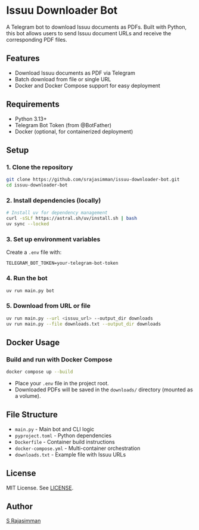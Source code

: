 # Issuu Downloader Bot

A Telegram bot to download Issuu documents as PDFs. Built with Python, this bot allows users to send Issuu document URLs and receive the corresponding PDF files.

## Features
- Download Issuu documents as PDF via Telegram
- Batch download from file or single URL
- Docker and Docker Compose support for easy deployment

## Requirements
- Python 3.13+
- Telegram Bot Token (from @BotFather)
- Docker (optional, for containerized deployment)

## Setup

### 1. Clone the repository
```bash
git clone https://github.com/srajasimman/issuu-downloader-bot.git
cd issuu-downloader-bot
```

### 2. Install dependencies (locally)
```bash
# Install uv for dependency management
curl -sSLf https://astral.sh/uv/install.sh | bash
uv sync --locked
```

### 3. Set up environment variables
Create a `.env` file with:
```
TELEGRAM_BOT_TOKEN=your-telegram-bot-token
```

### 4. Run the bot
```bash
uv run main.py bot
```

### 5. Download from URL or file
```bash
uv run main.py --url <issuu_url> --output_dir downloads
uv run main.py --file downloads.txt --output_dir downloads
```

## Docker Usage

### Build and run with Docker Compose
```bash
docker compose up --build
```

- Place your `.env` file in the project root.
- Downloaded PDFs will be saved in the `downloads/` directory (mounted as a volume).

## File Structure
- `main.py` - Main bot and CLI logic
- `pyproject.toml` - Python dependencies
- `Dockerfile` - Container build instructions
- `docker-compose.yml` - Multi-container orchestration
- `downloads.txt` - Example file with Issuu URLs

## License
MIT License. See [LICENSE](LICENSE).

## Author
[S Rajasimman](https://github.com/srajasimman)
